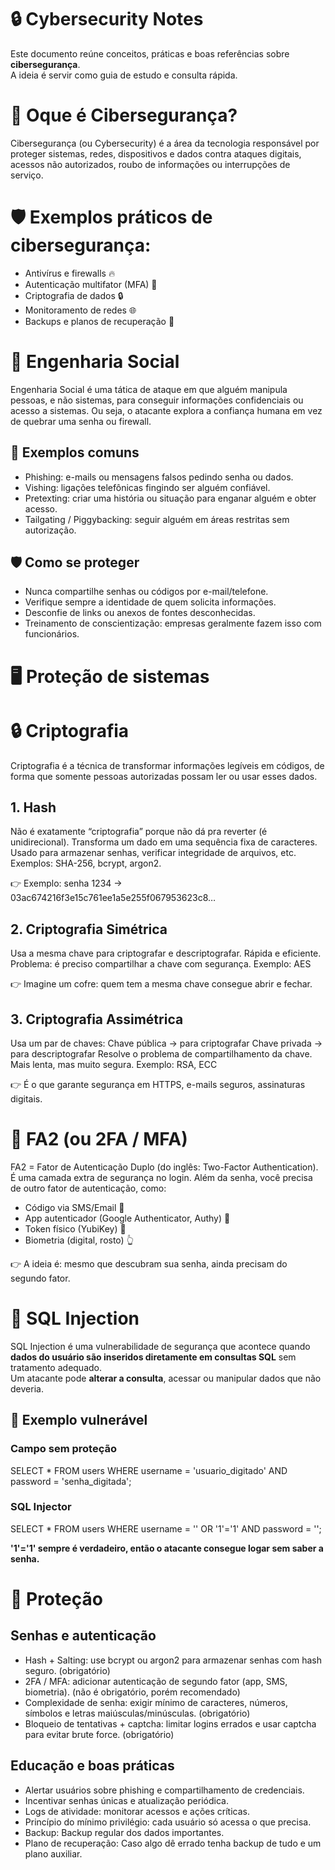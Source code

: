 # 🔒 Cybersecurity Notes

Este documento reúne conceitos, práticas e boas referências sobre **cibersegurança**.  
A ideia é servir como guia de estudo e consulta rápida.

# 🪪 Oque é Cibersegurança?
Cibersegurança (ou Cybersecurity) é a área da tecnologia responsável por proteger sistemas, redes, dispositivos e dados contra ataques digitais, acessos não autorizados, roubo de informações ou interrupções de serviço.

# 🛡️ Exemplos práticos de cibersegurança:

- Antivírus e firewalls 🔥
- Autenticação multifator (MFA) 🔑
- Criptografia de dados 🔒
- Monitoramento de redes 🌐
- Backups e planos de recuperação 📂

# 🔹 Engenharia Social

Engenharia Social é uma tática de ataque em que alguém manipula pessoas, e não sistemas, para conseguir informações confidenciais ou acesso a sistemas.
Ou seja, o atacante explora a confiança humana em vez de quebrar uma senha ou firewall.

## 📌 Exemplos comuns

- Phishing: e-mails ou mensagens falsos pedindo senha ou dados.
- Vishing: ligações telefônicas fingindo ser alguém confiável.
- Pretexting: criar uma história ou situação para enganar alguém e obter acesso.
- Tailgating / Piggybacking: seguir alguém em áreas restritas sem autorização.

## 🛡️ Como se proteger

- Nunca compartilhe senhas ou códigos por e-mail/telefone.
- Verifique sempre a identidade de quem solicita informações.
- Desconfie de links ou anexos de fontes desconhecidas.
- Treinamento de conscientização: empresas geralmente fazem isso com funcionários.

# 🖥️ Proteção de sistemas

# 🔒 Criptografia

Criptografia é a técnica de transformar informações legíveis em códigos, de forma que somente pessoas autorizadas possam ler ou usar esses dados.

## 1. Hash
Não é exatamente “criptografia” porque não dá pra reverter (é unidirecional).
Transforma um dado em uma sequência fixa de caracteres.
Usado para armazenar senhas, verificar integridade de arquivos, etc.
Exemplos: SHA-256, bcrypt, argon2.

👉 Exemplo: senha 1234 → 03ac674216f3e15c761ee1a5e255f067953623c8…

## 2. Criptografia Simétrica

Usa a mesma chave para criptografar e descriptografar.
Rápida e eficiente.
Problema: é preciso compartilhar a chave com segurança.
Exemplo: AES

👉 Imagine um cofre: quem tem a mesma chave consegue abrir e fechar.

## 3. Criptografia Assimétrica

Usa um par de chaves:
Chave pública → para criptografar
Chave privada → para descriptografar
Resolve o problema de compartilhamento da chave.
Mais lenta, mas muito segura.
Exemplo: RSA, ECC

👉 É o que garante segurança em HTTPS, e-mails seguros, assinaturas digitais.

# 🔑 FA2 (ou 2FA / MFA)

FA2 = Fator de Autenticação Duplo (do inglês: Two-Factor Authentication).
É uma camada extra de segurança no login.
Além da senha, você precisa de outro fator de autenticação, como:
- Código via SMS/Email 📩
- App autenticador (Google Authenticator, Authy) 📱
- Token físico (YubiKey) 🔑
- Biometria (digital, rosto) 👆

👉 A ideia é: mesmo que descubram sua senha, ainda precisam do segundo fator.

# 💉 SQL Injection

SQL Injection é uma vulnerabilidade de segurança que acontece quando **dados do usuário são inseridos diretamente em consultas SQL** sem tratamento adequado.  
Um atacante pode **alterar a consulta**, acessar ou manipular dados que não deveria.

## 📌 Exemplo vulnerável

### Campo sem proteção

SELECT * FROM users 
WHERE username = 'usuario_digitado' 
AND password = 'senha_digitada';

### SQL Injector

SELECT * FROM users 
WHERE username = '' OR '1'='1' 
AND password = '';

**'1'='1' sempre é verdadeiro, então o atacante consegue logar sem saber a senha.**

# 🦾 Proteção

## Senhas e autenticação

- Hash + Salting: use bcrypt ou argon2 para armazenar senhas com hash seguro. (obrigatório)
- 2FA / MFA: adicionar autenticação de segundo fator (app, SMS, biometria). (não é obrigatório, porém recomendado)
- Complexidade de senha: exigir mínimo de caracteres, números, símbolos e letras maiúsculas/minúsculas. (obrigatório)
- Bloqueio de tentativas + captcha: limitar logins errados e usar captcha para evitar brute force. (obrigatório)

## Educação e boas práticas

- Alertar usuários sobre phishing e compartilhamento de credenciais.
- Incentivar senhas únicas e atualização periódica.
- Logs de atividade: monitorar acessos e ações críticas.
- Princípio do mínimo privilégio: cada usuário só acessa o que precisa.
- Backup: Backup regular dos dados importantes.
- Plano de recuperação: Caso algo dê errado tenha backup de tudo e um plano auxiliar.
